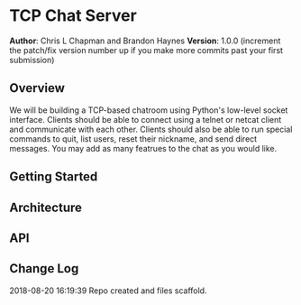 # TCP Chat Server

**Author**: Chris L Chapman and Brandon Haynes
**Version**: 1.0.0 (increment the patch/fix version number up if you make more commits past your first submission)

## Overview
We will be building a TCP-based chatroom using Python's low-level socket interface. Clients should be able to connect using a telnet or netcat client and communicate with each other. Clients should also be able to run special commands to quit, list users, reset their nickname, and send direct messages. You may add as many featrues to the chat as you would like.

## Getting Started
<!-- What are the steps that a user must take in order to build this app on their own machine and get it running? -->

## Architecture
<!-- Provide a detailed description of the application design. What technologies (languages, libraries, etc) you're using, and any other relevant design information. This is also an area which you can include any visuals; flow charts, example usage gifs, screen captures, etc.-->

## API
<!-- Provide detailed instructions for your applications usage. This should include any methods or endpoints available to the user/client/developer. Each section should be formatted to provide clear syntax for usage, example calls including input data requirements and options, and example responses or return values. -->

## Change Log
<!-- Ctrl+Shift+I (on Win & Linux) Inserts current DateTime, -->

2018-08-20 16:19:39 Repo created and files scaffold.
